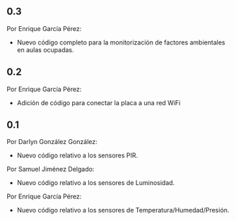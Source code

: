 ## 0.3

Por Enrique García Pérez:
- Nuevo código completo para la monitorización de factores ambientales en aulas ocupadas.

## 0.2

Por Enrique García Pérez:
- Adición de código para conectar la placa a una red WiFi

## 0.1

Por Darlyn González González:
- Nuevo código relativo a los sensores PIR.

Por Samuel Jiménez Delgado:
- Nuevo código relativo a los sensores de Luminosidad.

Por Enrique García Pérez:
- Nuevo código relativo a los sensores de Temperatura/Humedad/Presión.
